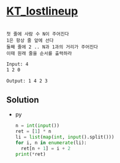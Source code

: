# [KT_lostlineup](https://open.kattis.com/problems/lostlineup)

```en

```

```kr
첫 줄에 사람 수 N이 주어진다
1은 항상 줄 앞에 선다
둘째 줄에 2 .. N과 1과의 거리가 주어진다
이때 원래 줄을 순서를 출력하라
```

```txt
Input: 4
1 2 0

Output: 1 4 2 3
```

## Solution

* py

  ```py
  n = int(input())
  ret = [1] * n
  li = list(map(int, input().split()))
  for i, n in enumerate(li):
    ret[n + 1] = i + 2
  print(*ret)
  ```
